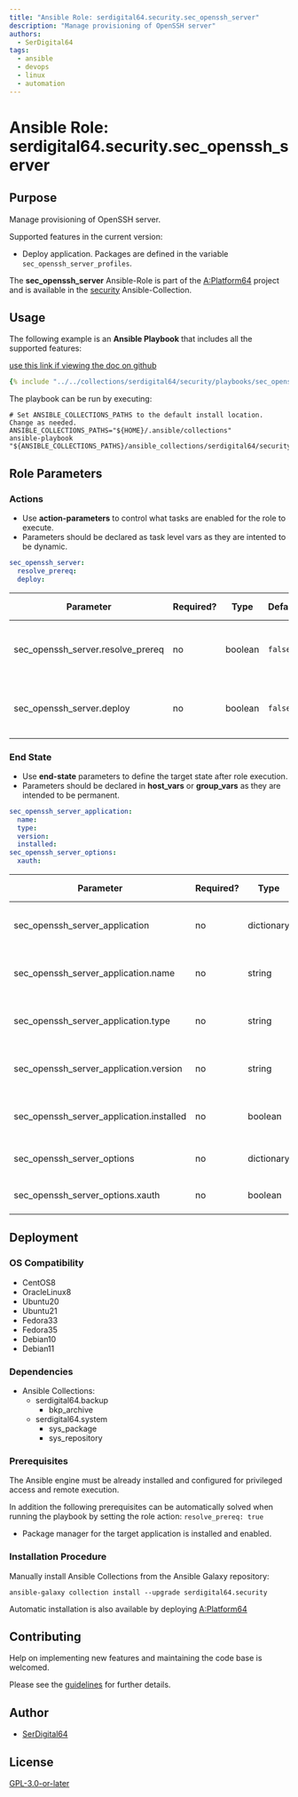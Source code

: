 ```yaml
---
title: "Ansible Role: serdigital64.security.sec_openssh_server"
description: "Manage provisioning of OpenSSH server"
authors:
  - SerDigital64
tags:
  - ansible
  - devops
  - linux
  - automation
---
```


# Ansible Role: serdigital64.security.sec_openssh_server

## Purpose

Manage provisioning of OpenSSH server.

Supported features in the current version:

- Deploy application. Packages are defined in the variable `sec_openssh_server_profiles`.

The **sec_openssh_server** Ansible-Role is part of the [A:Platform64](https://github.com/serdigital64/aplatform64) project and is available in the [security](../collections/security.md) Ansible-Collection.

## Usage

The following example is an **Ansible Playbook** that includes all the supported features:

[use this link if viewing the doc on github](../../collections/serdigital64/security/playbooks/sec_openssh_server.yml)

```yaml
{% include "../../collections/serdigital64/security/playbooks/sec_openssh_server.yml" %}
```

The playbook can be run by executing:

```shell
# Set ANSIBLE_COLLECTIONS_PATHS to the default install location. Change as needed.
ANSIBLE_COLLECTIONS_PATHS="${HOME}/.ansible/collections"
ansible-playbook "${ANSIBLE_COLLECTIONS_PATHS}/ansible_collections/serdigital64/security/playbooks/sec_openssh_server.yml"
```

## Role Parameters

### Actions

- Use **action-parameters** to control what tasks are enabled for the role to execute.
- Parameters should be declared as task level vars as they are intented to be dynamic.

```yaml
sec_openssh_server:
  resolve_prereq:
  deploy:
```

| Parameter                         | Required? | Type    | Default | Purpose / Value                            |
| --------------------------------- | --------- | ------- | ------- | ------------------------------------------ |
| sec_openssh_server.resolve_prereq | no        | boolean | `false` | Enable automatic resolution of prequisites |
| sec_openssh_server.deploy         | no        | boolean | `false` | Enable installation of application package |

### End State

- Use **end-state** parameters to define the target state after role execution.
- Parameters should be declared in **host_vars** or **group_vars** as they are intended to be permanent.

```yaml
sec_openssh_server_application:
  name:
  type:
  version:
  installed:
sec_openssh_server_options:
  xauth:
```

| Parameter                                | Required? | Type       | Default            | Purpose / Value                    |
| ---------------------------------------- | --------- | ---------- | ------------------ | ---------------------------------- |
| sec_openssh_server_application           | no        | dictionary |                    | Set application package end state  |
| sec_openssh_server_application.name      | no        | string     | `"openssh_server"` | Select application package name    |
| sec_openssh_server_application.type      | no        | string     | `"distro"`         | Select application package type    |
| sec_openssh_server_application.version   | no        | string     | `"latest"`         | Select application package version |
| sec_openssh_server_application.installed | no        | boolean    | `true`             | Set application package end state  |
| sec_openssh_server_options               | no        | dictionary |                    | Select optional components         |
| sec_openssh_server_options.xauth         | no        | boolean    | `false`            | Enable XAuth support               |

## Deployment

### OS Compatibility

- CentOS8
- OracleLinux8
- Ubuntu20
- Ubuntu21
- Fedora33
- Fedora35
- Debian10
- Debian11

### Dependencies

- Ansible Collections:
  - serdigital64.backup
    - bkp_archive
  - serdigital64.system
    - sys_package
    - sys_repository

### Prerequisites

The Ansible engine must be already installed and configured for privileged access and remote execution.

In addition the following prerequisites can be automatically solved when running the playbook by setting the role action: `resolve_prereq: true`

- Package manager for the target application is installed and enabled.

### Installation Procedure

Manually install Ansible Collections from the Ansible Galaxy repository:

```shell
ansible-galaxy collection install --upgrade serdigital64.security
```

Automatic installation is also available by deploying [A:Platform64](https://aplatform64.readthedocs.io/en/latest/#deployment)

## Contributing

Help on implementing new features and maintaining the code base is welcomed.

Please see the [guidelines](../contributing/guidelines.md) for further details.

## Author

- [SerDigital64](https://serdigital64.github.io/)

## License

[GPL-3.0-or-later](https://www.gnu.org/licenses/gpl-3.0.txt)
